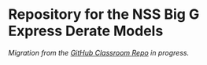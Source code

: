 # Repository for the NSS Big G Express Derate Models

*Migration from the [GitHub Classroom Repo](https://github.com/nss-data-science-cohort-4/ASV_Predicts) in progress.*